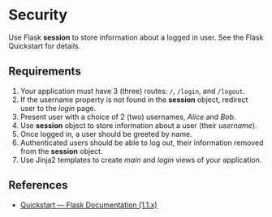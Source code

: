 # Security

Use Flask **session** to store information about a logged in user. See the Flask Quickstart for details.

## Requirements

1. Your application must have 3 (three) routes: `/`, `/login`, and `/logout`.
2. If the username property is not found in the **session** object, redirect user to the *login* page.
3. Present user with a choice of 2 (two) usernames, *Alice* and *Bob*.
4. Use **session** object to store information about a user (their *username*).
5. Once logged in, a user should be greeted by name.
6. Authenticated users should be able to log out, their information removed from the **session** object.
7. Use Jinja2 templates to create *main* and *login* views of your application.

## References

* [Quickstart — Flask Documentation (1.1.x)](https://flask.palletsprojects.com/en/1.1.x/quickstart/)
